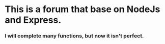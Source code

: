 # This is a forum that base on NodeJs and Express.

### I will complete many functions, but now it isn't perfect.
